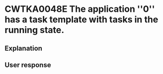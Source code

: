 # CWTKA0048E The application ''0'' has a task template with tasks in the running state.

## Explanation

## User response